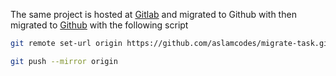The same project is hosted at [Gitlab](https://gitlab.com/fresh4995135/todo) and migrated to Github with then migrated to [Github](https://github.com/aslamcodes/migrate-task.git) with the following script

```bash
git remote set-url origin https://github.com/aslamcodes/migrate-task.git

git push --mirror origin
```
